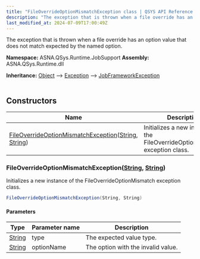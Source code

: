 ```yaml
---
title: "FileOverrideOptionMismatchException class | QSYS API Reference Guide"
description: "The exception that is thrown when a file override has an option value that does not match expected by the named option. "
last_modified_at: 2024-07-09T17:00:49Z
---
```


The exception that is thrown when a file override has an option value that does not match expected by the named option.

**Namespace:** ASNA.QSys.Runtime.JobSupport
**Assembly:** ASNA.QSys.Runtime.dll

**Inheritance:** [Object](https://docs.microsoft.com/en-us/dotnet/api/system.object) --> [Exception](https://docs.microsoft.com/en-us/dotnet/api/system.exception) --> [JobFrameworkException](/reference/runtime/qsys-runtime-job-support/job-framework-exception.html)
<br>
<br>

## Constructors

| Name | Description |
| --- | --- |
| [FileOverrideOptionMismatchException](#fileoverrideoptionmismatchexceptionstring-string)([String](https://docs.microsoft.com/en-us/dotnet/api/system.string), [String](https://docs.microsoft.com/en-us/dotnet/api/system.string)) | Initializes a new instance of the FileOverrideOptionMismatch exception class.

### FileOverrideOptionMismatchException([String](https://docs.microsoft.com/en-us/dotnet/api/system.string), [String](https://docs.microsoft.com/en-us/dotnet/api/system.string))

Initializes a new instance of the FileOverrideOptionMismatch exception class.

```cs
FileOverrideOptionMismatchException(String, String)
```

#### Parameters

| Type | Parameter name | Description
| --- | --- | ---
| [String](https://docs.microsoft.com/en-us/dotnet/api/system.string) | type | The expected value type.
| [String](https://docs.microsoft.com/en-us/dotnet/api/system.string) | optionName | The option with the invalid value.
